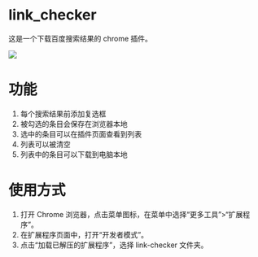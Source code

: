 # link_checker

这是一个下载百度搜索结果的 chrome 插件。


![](showcase.gif)

# 功能
1. 每个搜索结果前添加复选框
2. 被勾选的条目会保存在浏览器本地
3. 选中的条目可以在插件页面查看到列表
4. 列表可以被清空
5. 列表中的条目可以下载到电脑本地


# 使用方式
1. 打开 Chrome 浏览器，点击菜单图标，在菜单中选择“更多工具”>“扩展程序”。
2. 在扩展程序页面中，打开“开发者模式”。
3. 点击“加载已解压的扩展程序”，选择 link-checker 文件夹。
